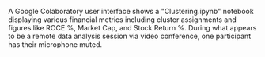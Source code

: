 A Google Colaboratory user interface shows a "Clustering.ipynb" notebook displaying various financial metrics including cluster assignments and figures like ROCE %, Market Cap, and Stock Return %. During what appears to be a remote data analysis session via video conference, one participant has their microphone muted.